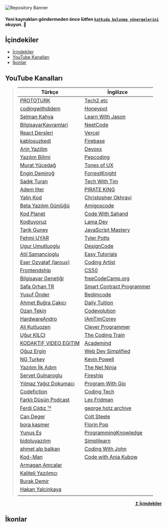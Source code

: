 ![Repository Banner](banner.png)

#### Yeni kaynakları göndermeden önce lütfen [`katkıda bulunma yönergelerini`](./contributing.md) okuyun. 🧡

## İçindekiler

- [İçindekiler](#i̇çindekiler)
- [YouTube Kanalları](#youtube-kanalları)
- [İkonlar](#i̇konlar)

## YouTube Kanalları

> | Türkçe                                                                           | İngilizce                                                                     |
> | -------------------------------------------------------------------------------- | ----------------------------------------------------------------------------- |
> | [PROTOTURK](https://www.youtube.com/c/PROTOTURKCOM)                              | [Tech2 etc](https://www.youtube.com/@Tech2etc)                                |
> | [codingwithdidem](https://www.youtube.com/c/codingwithdidem)                     | [Honeypot](https://www.youtube.com/@Honeypotio)                               |
> | [Selman Kahya](https://www.youtube.com/c/SelmanKahya)                            | [Learn With Jason](https://www.youtube.com/@learnwithjason)                   |
> | [BilgisayarKavramlari](https://www.youtube.com/c/Sadievrenseker_BK)              | [NeetCode](https://www.youtube.com/@NeetCode)                                 |
> | [React Dersleri](https://www.youtube.com/c/ReactDersleri)                        | [Vercel](https://www.youtube.com/@VercelHQ)                                   |
> | [kablosuzkedi](https://www.youtube.com/c/kablosuzkedii)                          | [Firebase](https://www.youtube.com/@Firebase)                                 |
> | [Arin Yazilim](https://www.youtube.com/c/ArinYazilim)                            | [Devoxx](https://www.youtube.com/@DevoxxForever)                              |
> | [Yazılım Bilimi ](https://www.youtube.com/c/Yaz%C4%B1l%C4%B1mBilimiAnkara)       | [Pepcoding](https://www.youtube.com/@Pepcoding)                               |
> | [Murat Yücedağ](https://www.youtube.com/user/YazilimHerYerde)                    | [Tones of UX](https://www.youtube.com/@tonesofux1352)                         |
> | [Engin Demiroğ](https://www.youtube.com/channel/UCRjiquPh4mjPNoOV9eCilXQ)        | [ForrestKnight](https://www.youtube.com/@fknight)                             |
> | [Sadık Turan](https://www.youtube.com/user/sadikturan41)                         | [Tech With Tim](https://www.youtube.com/@TechWithTim)                         |
> | [Adem Ilter](https://www.youtube.com/c/AdemIlter)                                | [PIRATE KING](https://www.youtube.com/@PIRATEKINGDOM)                         |
> | [Yalin Kod](https://www.youtube.com/channel/UCiziEYDqww4rn3wn7otqHQQ)            | [Christopher Okhravi](https://www.youtube.com/@Cyberspatial)                  |
> | [Beta Yazılım Günlüğü](https://www.youtube.com/channel/UC4xi539jsdztcNRtliIbKvA) | [Amigoscode](https://www.youtube.com/@amigoscode)                             |
> | [Kod Planet](https://www.youtube.com/channel/UCU0XSqz_hWLJbmlr7kCmvAg)           | [Code With Sahand](https://www.youtube.com/@CodeWithSahand)                   |
> | [Kodluyoruz](https://www.youtube.com/c/Kodluyoruz)                               | [Lama Dev](https://www.youtube.com/@LamaDev)                                  |
> | [Tarik Guney](https://www.youtube.com/c/TarikGuney)                              | [JavaScript Mastery](https://www.youtube.com/@javascriptmastery)              |
> | [Fehmi UYAR](https://www.youtube.com/c/fehmiuyarnet)                             | [Tyler Potts](https://www.youtube.com/@TylerPotts)                            |
> | [Ugur Umutluoglu](https://www.youtube.com/channel/UCpFcAp-klqUMATCKS71ZXPw)      | [DesignCode](https://www.youtube.com/@DesignCodeTeam)                         |
> | [Atil Samancioglu](https://www.youtube.com/@atilsamancioglu8646)                 | [Easy Tutorials](https://www.youtube.com/@EasyTutorialsVideo)                 |
> | [Eser Ozvataf (laroux)](https://www.youtube.com/@eseroz)                         | [Coding Artist](https://www.youtube.com/@CodingArtist)                        |
> | [Frontendship](https://www.youtube.com/@frontendship)                            | [CS50](https://www.youtube.com/@cs50)                                         |
> | [Bilgisayar Genetiği](https://www.youtube.com/@bilgisayargenetigi)               | [freeCodeCamp.org](https://www.youtube.com/@freecodecamp)                     |
> | [Safa Orhan TR](https://www.youtube.com/@SafaOrhanTR)                            | [Smart Contract Programmer](https://www.youtube.com/@smartcontractprogrammer) |
> | [Yusuf Önder](https://www.youtube.com/@iamyusufonder/featured)                   | [Bedimcode](https://www.youtube.com/@Bedimcode)                               |
> | [Ahmet Buğra Çakıcı](https://www.youtube.com/@ahmetbcakici)                      | [Daily Tuition](https://www.youtube.com/@DailyTuition)                        |
> | [Ozan Tekin](https://www.youtube.com/c/OzanTekin)                                | [Codevolution](https://www.youtube.com/@Codevolution)                         |
> | [HardwareAndro](https://www.youtube.com/@HardwareAndro)                          | [IAmTimCorey](https://www.youtube.com/@IAmTimCorey)                           |
> | [Ali Kutluozen](https://www.youtube.com/@AliKutluozen)                           | [Clever Programmer](https://www.youtube.com/@CleverProgrammer)                |
> | [Uğur KILCI](https://www.youtube.com/@UgurKILCI)                                 | [The Coding Train](https://www.youtube.com/@TheCodingTrain)                   |
> | [KODAKTIF VIDEO EGITIM](https://www.youtube.com/@KODAKTIFVIDEOEGITIM)            | [Academind](https://www.youtube.com/@academind)                               |
> | [Oğuz Ergin](https://www.youtube.com/@oguz_ergin)                                | [Web Dev Simplified](https://www.youtube.com/@WebDevSimplified)               |
> | [NG Turkey](https://www.youtube.com/@NGTurkey)                                   | [Kevin Powell](https://www.youtube.com/@KevinPowell)                          |
> | [Yazılım İlk Adım](https://www.youtube.com/@yazilimilkadim)                      | [The Net Ninja](https://www.youtube.com/@NetNinja)                            |
> | [Servet Gulnaroglu](https://www.youtube.com/@ServetGulnaroglu)                   | [Fireship](https://www.youtube.com/@Fireship)                                 |
> | [Yılmaz Yağız Dokumacı](https://www.youtube.com/@yagizdo)                        | [Program With Gio](https://www.youtube.com/@ProgramWithGio)                   |
> | [Codefiction](https://www.youtube.com/@codefiction)                              | [Coding Tech](https://www.youtube.com/@CodingTech)                            |
> | [Farklı Düşün Podcast](https://www.youtube.com/@FarklDusunPodcast)               | [Lex Fridman](https://www.youtube.com/@lexfridman)                            |
> | [Ferdi Çıldız ᵀᴿ](https://www.youtube.com/@FerdiCildiz)                          | [george hotz archive](https://www.youtube.com/@geohotarchive/featured)        |
> | [Can Deger](https://www.youtube.com/@CanDeger)                                   | [Colt Steele](https://www.youtube.com/@ColtSteeleCode)                        |
> | [bora kaşmer](https://www.youtube.com/@borakasmer)                               | [Florin Pop](https://www.youtube.com/@FlorinPop)                              |
> | [Yunus Eş](https://www.youtube.com/@YunusEs)                                     | [ProgrammingKnowledge](https://www.youtube.com/@ProgrammingKnowledge)         |
> | [bidoluyazılım](https://www.youtube.com/@bidoluyazlm)                            | [Simplilearn](https://www.youtube.com/@SimplilearnOfficial)                   |
> | [ahmet alp balkan](https://www.youtube.com/@ahmetb/playlists)                    | [Coding With John](https://www.youtube.com/channel/UC42pOSNg804f1wCcj7qL0mA)  |
> | [Kod-Man](https://www.youtube.com/@KodManJs)                                     | [Code with Ania Kubow](https://www.youtube.com/@AniaKubow)                    |
> | [Armagan Amcalar](https://www.youtube.com/@ArmaganAmcalar)                       | []()                                                                          |
> | [Kaliteli Yazılımcı](https://www.youtube.com/@kaliteliyazlmc1376)                | []()                                                                          |
> | [Burak Demir](https://www.youtube.com/@BurakDemiryt)                             | []()                                                                          |
> | [Hakan Yalcinkaya](https://www.youtube.com/@HakanYalcinkaya)                     | []()                                                                          |
> | []()                                                                             | []()                                                                          |

<div align="right">
    <b><a href="#i̇çindekiler">↥ İçindekiler</a></b>
</div>

## İkonlar
